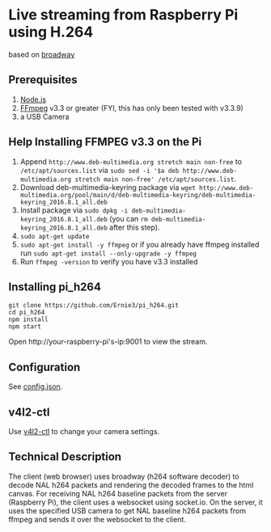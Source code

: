 # Live streaming from Raspberry Pi using H.264
based on [broadway](https://github.com/mbebenita/Broadway)

## Prerequisites
1. [Node.js](https://www.w3schools.com/nodejs/nodejs_raspberrypi.asp)
2. [FFmpeg](https://www.ffmpeg.org/) v3.3 or greater (FYI, this has only been tested with v3.3.9)
3. a USB Camera

## Help Installing FFMPEG v3.3 on the Pi
1. Append `http://www.deb-multimedia.org stretch main non-free` to `/etc/apt/sources.list` via `sudo sed -i '$a deb http://www.deb-multimedia.org stretch main non-free' /etc/apt/sources.list`.
2. Download deb-multimedia-keyring package via `wget http://www.deb-multimedia.org/pool/main/d/deb-multimedia-keyring/deb-multimedia-keyring_2016.8.1_all.deb`
3. Install package via `sudo dpkg -i deb-multimedia-keyring_2016.8.1_all.deb` (you can `rm deb-multimedia-keyring_2016.8.1_all.deb` after this step).
4. `sudo apt-get update`
5. `sudo apt-get install -y ffmpeg`
	or if you already have ffmpeg installed run
	`sudo apt-get install --only-upgrade -y ffmpeg`
6. Run `ffmpeg -version` to verify you have v3.3 installed

## Installing pi_h264
```
git clone https://github.com/Ernie3/pi_h264.git
cd pi_h264
npm install
npm start
```
Open http://your-raspberry-pi's-ip:9001 to view the stream.

## Configuration
See [config.json](https://github.com/Ernie3/pi_h264/blob/master/config.json).

## v4l2-ctl
Use [v4l2-ctl](https://www.mankier.com/1/v4l2-ctl) to change your camera settings.

## Technical Description
The client (web browser) uses broadway (h264 software decoder) to decode NAL h264 packets and rendering the decoded frames to the html canvas. For receiving NAL h264 baseline packets from the server (Raspberry Pi), the client uses a websocket using socket.io. On the server, it uses the specified USB camera to get NAL baseline h264 packets from ffmpeg and sends it over the websocket to the client.  
